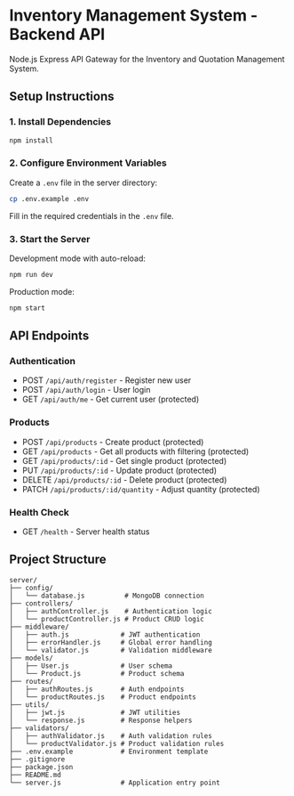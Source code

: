 # Inventory Management System - Backend API

Node.js Express API Gateway for the Inventory and Quotation Management System.

## Setup Instructions

### 1. Install Dependencies

```bash
npm install
```

### 2. Configure Environment Variables

Create a `.env` file in the server directory:

```bash
cp .env.example .env
```

Fill in the required credentials in the `.env` file.

### 3. Start the Server

Development mode with auto-reload:

```bash
npm run dev
```

Production mode:

```bash
npm start
```

## API Endpoints

### Authentication

- POST `/api/auth/register` - Register new user
- POST `/api/auth/login` - User login
- GET `/api/auth/me` - Get current user (protected)

### Products

- POST `/api/products` - Create product (protected)
- GET `/api/products` - Get all products with filtering (protected)
- GET `/api/products/:id` - Get single product (protected)
- PUT `/api/products/:id` - Update product (protected)
- DELETE `/api/products/:id` - Delete product (protected)
- PATCH `/api/products/:id/quantity` - Adjust quantity (protected)

### Health Check

- GET `/health` - Server health status

## Project Structure

```
server/
├── config/
│   └── database.js          # MongoDB connection
├── controllers/
│   ├── authController.js    # Authentication logic
│   └── productController.js # Product CRUD logic
├── middleware/
│   ├── auth.js             # JWT authentication
│   ├── errorHandler.js     # Global error handling
│   └── validator.js        # Validation middleware
├── models/
│   ├── User.js             # User schema
│   └── Product.js          # Product schema
├── routes/
│   ├── authRoutes.js       # Auth endpoints
│   └── productRoutes.js    # Product endpoints
├── utils/
│   ├── jwt.js              # JWT utilities
│   └── response.js         # Response helpers
├── validators/
│   ├── authValidator.js    # Auth validation rules
│   └── productValidator.js # Product validation rules
├── .env.example            # Environment template
├── .gitignore
├── package.json
├── README.md
└── server.js               # Application entry point
```





